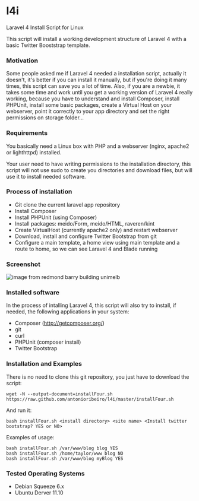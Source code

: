 l4i
===

Laravel 4 Install Script for Linux

This script will install a working development structure of Laravel 4 with a basic Twitter Booststrap template.

### Motivation

Some people asked me if Laravel 4 needed a installation script, actually it doesn't, it's better if you can install it manually, but if you're doing it many times, this script can save you a lot of time. Also, if you are a newbie, it takes some time and work until you get a working version of Laravel 4 really working, because you have to understand and install Composer, install PHPUnit, install some basic packages, create a Virtual Host on your webserver, point it correctly to your app directory and set the right permissions on storage folder...

### Requirements

You basically need a Linux box with PHP and a webserver (nginx, apache2 or lighthttpd) installed.

Your user need to have writing permissions to the installation directory, this script will not use sudo to create you directories and download files, but will use it to install needed software.

### Process of installation

* Git clone the current laravel app repository
* Install Composer
* Install PHPUnit (using Composer)
* Install packages: meido/Form, meido/HTML, raveren/kint
* Create VirtualHost (currently apache2 only) and restart webserver
* Download, install and configure Twitter Bootstrap from git
* Configure a main template, a home view using main template and a route to home, so we can see Laravel 4 and Blade running

### Screenshot 

![image from redmond barry building unimelb](http://puu.sh/1PI8I)

### Installed software

In the process of intalling Laravel 4, this script will also try to install, if needed, the following applications in your system:

* Composer (http://getcomposer.org/)
* git 
* curl
* PHPUnit (composer install)
* Twitter Bootstrap

### Installation and Examples

There is no need to clone this git repository, you just have to download the script:
```
wget -N --output-document=installFour.sh https://raw.github.com/antonioribeiro/l4i/master/installFour.sh
```

And run it:
```
bash installFour.sh <install directory> <site name> <Install twitter bootstrap? YES or NO>
```

Examples of usage:
```
bash installFour.sh /var/www/blog blog YES
bash installFour.sh /home/taylor/www blog NO
bash installFour.sh /var/www/blog myBlog YES
```

### Tested Operating Systems

* Debian Squeeze 6.x
* Ubuntu Derver 11.10
